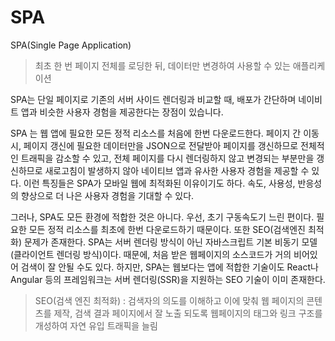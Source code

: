 # SPA

SPA(Single Page Application)

> 최초 한 번 페이지 전체를 로딩한 뒤, 데이터만 변경하여 사용할 수 있는 애플리케이션

SPA는 단일 페이지로 기존의 서버 사이드 렌더링과 비교할 때, 배포가 간단하며 네이비트 앱과 비슷한 사용자 경험을 제공한다는 장점이 있습니다.

SPA 는 웹 앱에 필요한 모든 정적 리소스를 처음에 한번 다운로드한다. 페이지 간 이동시, 페이지 갱신에 필요한 데이터만을 JSON으로 전달받아 페이지를 갱신하므로 전체적인 트래픽을 감소할 수 있고, 전체 페이지를 다시 렌더링하지 않고 변경되는 부분만을 갱신하므로 새로고침이 발생하지 않아 네이티브 앱과 유사한 사용자 경험을 제공할 수 있다. 이런 특징들은 SPA가 모바일 웹에 최적화된 이유이기도 하다. 속도, 사용성, 반응성의 향상으로 더 나은 사용자 경험을 기대할 수 있다.

그러나, SPA도 모든 환경에 적합한 것은 아니다. 우선, 초기 구동속도기 느린 편이다. 필요한 모든 정적 리소스를 최초에 한번 다운로드하기 때문이다. 또한 SEO(검색엔진 최적화) 문제가 존재한다. SPA는 서버 렌더링 방식이 아닌 자바스크립트 기본 비동기 모델(클라이언트 렌더링 방식)이다. 때문에, 처음 받은 웹페이지의 소스코드가 거의 비어있어 검색이 잘 안될 수도 있다. 하지만, SPA는 웹보다는 앱에 적합한 기술이도 React나 Angular 등의 프레임워크는 서버 렌더링(SSR)을 지원하는 SEO 기술이 이미 존재한다.

> SEO(검색 엔진 최적화) :
> 검색자의 의도를 이해하고 이에 맞춰 웹 페이지의 콘텐츠를 제작, 검색 결과 페이지에서 잘 노출 되도록 웹페이지의 태그와 링크 구조를 개성하여 자연 유입 트래픽을 늘림
